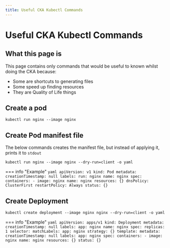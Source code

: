 ```yaml
---
title: Useful CKA Kubectl Commands
---
```


# Useful CKA Kubectl Commands

## What this page is

This page contains only commands that would be useful to known whilst doing the CKA because:

* Some are shortcuts to generating files
* Some speed up finding resources
* They are Quality of Life things

## Create a pod

```shell
kubectl run nginx --image nginx
```

## Create Pod manifest file

The below commands creates the manifest file, but instead of applying it, prints it to `stdout`
```shell
kubectl run nginx --image nginx --dry-run=client -o yaml
```

=== info "Example"
    ```yaml
    apiVersion: v1
    kind: Pod
    metadata:
      creationTimestamp: null
      labels:
        run: nginx
      name: nginx
    spec:
      containers:
      - image: nginx
        name: nginx
        resources: {}
      dnsPolicy: ClusterFirst
      restartPolicy: Always
    status: {}
    ```

## Create Deployment

```shell
kubectl create deployment --image nginx nginx --dry-run=client -o yaml
```

=== info "Example"
    ```yaml
    apiVersion: apps/v1
    kind: Deployment
    metadata:
      creationTimestamp: null
      labels:
        app: nginx
      name: nginx
    spec:
      replicas: 1
      selector:
        matchLabels:
          app: nginx
      strategy: {}
      template:
        metadata:
          creationTimestamp: null
          labels:
            app: nginx
        spec:
          containers:
          - image: nginx
            name: nginx
            resources: {}
    status: {}
    ```